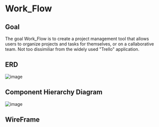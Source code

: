 # Work_Flow

## Goal
The goal Work_Flow is to create a project management tool that allows users to organize projects and tasks for themselves, or on a callaborative team. Not too dissimiliar from the widely used "Trello" application.

## ERD
![image](https://github.com/user-attachments/assets/9435b60c-f880-442e-81ec-3557e6b2cb1d)

## Component Hierarchy Diagram
![image](https://github.com/user-attachments/assets/7974ec28-ddc6-48ad-8e33-ae2a65d1b420)

## WireFrame

